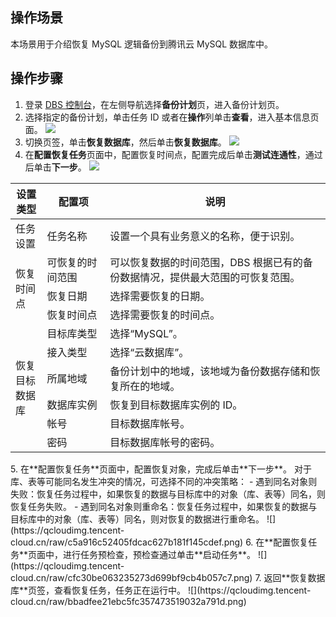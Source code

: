 ## 操作场景
本场景用于介绍恢复 MySQL 逻辑备份到腾讯云 MySQL 数据库中。

## 操作步骤
1. 登录 [DBS 控制台](https://console.cloud.tencent.com/dbs)，在左侧导航选择**备份计划**页，进入备份计划页。
2. 选择指定的备份计划，单击任务 ID 或者在**操作**列单击**查看**，进入基本信息页面。
![](https://qcloudimg.tencent-cloud.cn/raw/53cda8a2928d1967a31f7fa654eb5e45.png)
3. 切换页签，单击**恢复数据库**，然后单击**恢复数据库**。
![](https://qcloudimg.tencent-cloud.cn/raw/f0b022c36c3f15efac879d0c3e25492c.png)
4. 在**配置恢复任务**页面中，配置恢复时间点，配置完成后单击**测试连通性**，通过后单击**下一步**。
![](https://qcloudimg.tencent-cloud.cn/raw/22fa75b71e695c248400ba10967c92ff.png)
<table>
<thead><tr><th width="10%">设置类型</th><th width="20%">配置项</th><th width="70%">说明</th></tr></thead>
<tbody>
<tr>
<td>任务设置</td>
<td>任务名称</td>
<td>设置一个具有业务意义的名称，便于识别。</td></tr>
<tr>
<td rowspan=3>恢复时间点</td>
<td>可恢复的时间范围</td>
<td>可以恢复数据的时间范围，DBS 根据已有的备份数据情况，提供最大范围的可恢复范围。</td></tr>
<tr>
<td>恢复日期</td>
<td>选择需要恢复的日期。</td></tr>
<tr>
<td>恢复时间点</td>
<td>选择需要恢复的时间点。</td></tr>
<tr>
<td rowspan=7>恢复目标数据库</td>
<td>目标库类型</td><td>选择“MySQL”。</td></tr>
<tr>
<td>接入类型</td><td>选择“云数据库”。
</td></tr>
<tr>
<td>所属地域</td><td>备份计划中的地域，该地域为备份数据存储和恢复所在的地域。</td></tr> 
<tr>
<td>数据库实例</td><td>恢复到目标数据库实例的 ID。</td></tr>
<tr>
<td>帐号</td><td>目标数据库帐号。</td></tr>
<tr>
<td>密码</td><td>目标数据库帐号的密码。</td></tr></tbody></table>
5. 在**配置恢复任务**页面中，配置恢复对象，完成后单击**下一步**。
   对于库、表等可能同名发生冲突的情况，可选择不同的冲突策略：
   - 遇到同名对象则失败：恢复任务过程中，如果恢复的数据与目标库中的对象（库、表等）同名，则恢复任务失败。
   - 遇到同名对象则重命名：恢复任务过程中，如果恢复的数据与目标库中的对象（库、表等）同名，则对恢复的数据进行重命名。
![](https://qcloudimg.tencent-cloud.cn/raw/c5a916c52405fdcac627b181f145cdef.png)
6. 在**配置恢复任务**页面中，进行任务预检查，预检查通过单击**启动任务**。
![](https://qcloudimg.tencent-cloud.cn/raw/cfc30be063235273d699bf9cb4b057c7.png)
7. 返回**恢复数据库**页签，查看恢复任务，任务正在运行中。
![](https://qcloudimg.tencent-cloud.cn/raw/bbadfee21ebc5fc357473519032a791d.png)
